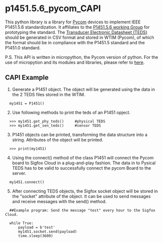 # p1451.5.6_pycom_CAPI

This python library is a library for [Pycom](https://docs.pycom.io/firmwareapi/micropython/) devices to implement IEEE P1451.5.6 standardization. It affiliates to the [P1451.5.6 working Group](https://standards.ieee.org/ieee/1451.5.6/10612/) for prototyping the standard. The [Transducer Electronic Datasheet (TEDS)](../../Example%20TEDS) should be generated in CSV format and stored in WTIM (Pycom), of which the format should be in compliance with the P1451.5 standard and the P1451.0 standard.

P.S. This API is written in micropython, the Pycom version of python. For the use of micropytion and its modules and libraries, please refer to [here](https://docs.pycom.io/firmwareapi/pycom/).

## CAPI Example

1. Generate a P1451 object. The object will be generated using the data in the 2 TEDS files stored in the WTIM.
```
  my1451 = P1451()
```
2. Use following methods to print the teds of an P1451 opject.
```
  >>> my1451.get_phy_teds()     #physical TEDS
  >>> my1451.get_sen_teds()     #sensor TEDS
```
3. P1451 objects can be printed, transforming the data structure into a string. Attributes of the object will be printed.
```
  >>> print(my1451)
```
4. Using the connect() method of the class P1451 will connect the Pycom board to Sigfox Cloud in a plug-and-play fashion. The data in to Pysical TEDS has to be valid to successfully connect the pycom Board to the server.
```
  my1451.connect()
```
5. After connecting TEDS objects, the Sigfox socket object will be stored in the "socket" attribute of the object. It can be used to send messages and receive messages with the send() method.

```
  ##Example program: Send the message "test" every hour to the Sigfox Cloud.

  while True:
      payload = b'test'
      my1451.socket.send(payload)
      time.sleep(3600)
```
